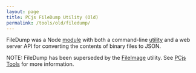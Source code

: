 ```yaml
---
layout: page
title: PCjs FileDump Utility (Old)
permalink: /tools/old/filedump/
---
```


FileDump was a Node [module](lib/filedump.js) with both a command-line [utility](bin/filedump.js) and a web server API for converting the contents of binary files to JSON.

NOTE: FileDump has been superseded by the [FileImage](../../fileimage/) utility.  See [PCjs Tools](../../) for more information.
